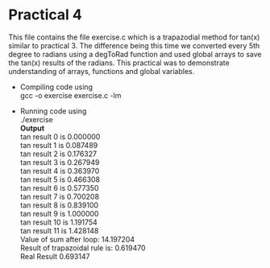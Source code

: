 # Practical 4 
This file contains the file exercise.c which is a trapazodial method for tan(x) similar to practical 3. 
The difference being this time we converted every 5th degree to radians using a degToRad function and used global arrays to save
the tan(x) results of the radians. This practical was to demonstrate understanding of arrays, functions and global variables.
* Compiling code using <br>
gcc -o exercise exercise.c -lm <br>

* Running code using<br>
./exercise<br>
__Output__<br>
tan result 0 is 0.000000<br>
tan result 1 is 0.087489<br>
tan result 2 is 0.176327<br>
tan result 3 is 0.267949<br>
tan result 4 is 0.363970<br>
tan result 5 is 0.466308<br>
tan result 6 is 0.577350<br>
tan result 7 is 0.700208<br>
tan result 8 is 0.839100<br>
tan result 9 is 1.000000<br>
tan result 10 is 1.191754<br>
tan result 11 is 1.428148<br>
Value of sum after loop: 14.197204<br>
Result of trapazoidal rule is: 0.619470<br>
Real Result 0.693147<br>
